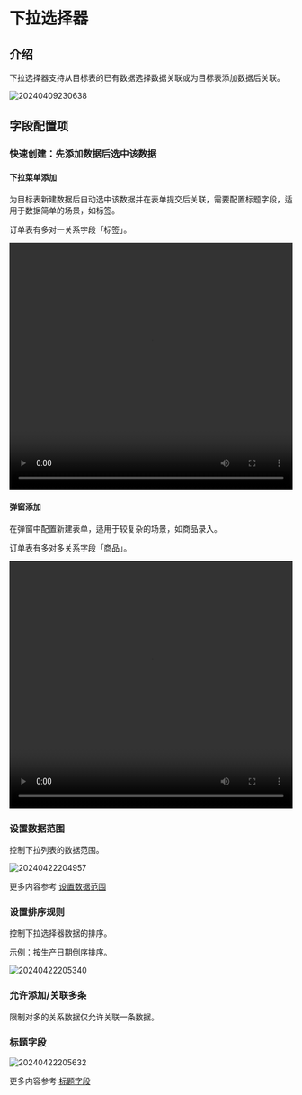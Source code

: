 # 下拉选择器

## 介绍

下拉选择器支持从目标表的已有数据选择数据关联或为目标表添加数据后关联。

![20240409230638](https://static-docs.nocobase.com/20240409230638.png)

## 字段配置项

### 快速创建：先添加数据后选中该数据

#### 下拉菜单添加

为目标表新建数据后自动选中该数据并在表单提交后关联，需要配置标题字段，适用于数据简单的场景，如标签。

订单表有多对一关系字段「标签」。

 <video width="100%" height="440" controls>
      <source src="https://nocobase-docs.oss-cn-beijing.aliyuncs.com/20240410113002.mp4" type="video/mp4">
 </video>

#### 弹窗添加

在弹窗中配置新建表单，适用于较复杂的场景，如商品录入。

订单表有多对多关系字段「商品」。

<video width="100%" height="440" controls>
      <source src="https://nocobase-docs.oss-cn-beijing.aliyuncs.com/20240410113351.mp4" type="video/mp4">
</video>

### 设置数据范围

控制下拉列表的数据范围。

![20240422204957](https://static-docs.nocobase.com/20240422204957.png)

更多内容参考 [设置数据范围](/handbook/ui/fields/field-settings/data-scope)

### 设置排序规则

控制下拉选择器数据的排序。

示例：按生产日期倒序排序。

![20240422205340](https://static-docs.nocobase.com/20240422205340.png)

### 允许添加/关联多条

限制对多的关系数据仅允许关联一条数据。

### 标题字段


![20240422205632](https://static-docs.nocobase.com/20240422205632.gif)

更多内容参考 [标题字段](/handbook/ui/fields/field-settings/title-field)